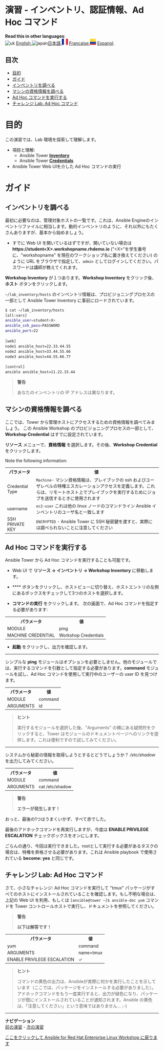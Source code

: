 # 演習 - インベントリ、認証情報、Ad Hoc コマンド

**Read this in other languages**:
<br>![uk](../../../images/uk.png) [English](README.md),![japan](../../../images/japan.png)[日本語](README.ja.md),![france](../../../images/fr.png) [Francaise](README.fr.md),![Espanol](../../../images/col.png) [Espanol](README.es.md).

## 目次

* [目的](#目的)
* [ガイド](#ガイド)
* [インベントリを調べる](#インベントリを調べる)
* [マシンの資格情報を調べる](#マシンの資格情報を調べる)
* [Ad Hoc コマンドを実行する](#Ad-Hoc-コマンドを実行する)
* [チャレンジ Lab: Ad Hoc コマンド](#チャレンジ-Lab-Ad-Hoc-コマンド)

# 目的

この演習では、Lab 環境を探索して理解します。
- 項目と理解:
  - Ansible Tower [**Inventory**](https://docs.ansible.com/ansible-tower/latest/html/userguide/inventories.html)
  - Ansible Tower [**Credentials**](https://docs.ansible.com/ansible-tower/latest/html/userguide/credentials.html)
- Ansible Tower Web UIを介した Ad Hoc コマンドの実行

# ガイド

## インベントリを調べる

最初に必要なのは、管理対象ホストの一覧です。これは、Ansible Engineのインベントリファイルに相当します。動的インベントリのように、それ以外にもたくさんありますが、基本から始めましょう。

  - すでに Web UI を開いているはずですが、開いていない場合は **https://student\<X\>.workshopname.rhdemo.io** ("\<X\>"を学生番号に、"workshopname" を現在のワークショップ名に置き換えてください) のように URL をブラウザで指定して、`admin` としてログインしてください。パスワードは講師が教えてくれます。

**Workshop Inventory** が１つあります。**Workshop Inventory** をクリック後、**ホスト** ボタンをクリックします。

`~/lab_inventory/hosts` のインベントリ情報は、プロビジョニングプロセスの一部として Ansible Tower Inventory に事前にロードされています。

```bash
$ cat ~/lab_inventory/hosts
[all:vars]
ansible_user=student<X>
ansible_ssh_pass=PASSWORD
ansible_port=22

[web]
node1 ansible_host=22.33.44.55
node2 ansible_host=33.44.55.66
node3 ansible_host=44.55.66.77

[control]
ansible ansible_host=11.22.33.44
```
> **警告**
>
> あなたのインベントリの IP アドレスは異なります。

## マシンの資格情報を調べる

ここでは、Tower から管理ホストにアクセスするための資格情報を調べてみましょう。 この Ansible Workshop のプロビジョニングプロセスの一部として、**Workshop Credential** はすでに設定されています。

**リソース** メニューで、**資格情報** を選択します。その後、**Workshop Credential** をクリックします。

Note the following information:

<table>
  <tr>
    <th>パラメータ</th>
    <th>値</th>
  </tr>
  <tr>
    <td>Credential Type</td>
    <td><code>Machine</code>- マシン資格情報は、プレイブックの ssh およびユーザレベルの特権エスカレーションアクセスを定義します。これらは、リモートホスト上でプレイブックを実行するためにジョブを送信するときに使用されます</td>
  </tr>
  <tr>
    <td>username</td>
    <td><code>ec2-user</code> これは他の linux ノードのコマンドライン Ansible インベントリのユーザ名と一致します</td>
  </tr>
  <tr>
    <td>SSH PRIVATE KEY</td>
    <td><code>ENCRYPTED</code> - Ansible Tower に SSH 秘密鍵を渡すと、実際には調べられないことに注意してください</td>
  </tr>
</table>

## Ad Hoc コマンドを実行する

Ansible Tower から Ad Hoc コマンドを実行することも可能です。

  - Web UI で **リソース → インベントリ → Workshop Inventory** に移動します。

  - **** ボタンをクリックし、ホストビューに切り替え、ホストエントリの左側にあるボックスをチェックして3つのホストを選択します。

  - **コマンドの実行** をクリックします。 次の画面で、Ad Hoc コマンドを指定する必要があります:

  <table>
    <tr>
      <th>パラメータ</th>
      <th>値</th>
    </tr>
    <tr>
      <td>MODULE</td>
      <td>ping</td>
    </tr>
    <tr>
      <td>MACHINE CREDENTIAL</td>
      <td>Workshop Credentials</td>
    </tr>
  </table>

  - **起動** をクリックし、出力を確認します。

<hr>

シンプルな **ping** モジュールはオプションを必要としません。他のモジュールでは、実行するコマンドを引数として指定する必要があります。**command** モジュールを試し、Ad Hoc コマンドを使用して実行中のユーザーの user ID を見つけます。

  <table>
    <tr>
      <th>パラメータ</th>
      <th>値</th>
    </tr>
    <tr>
      <td>MODULE</td>
      <td>command</td>
    </tr>
    <tr>
      <td>ARGUMENTS</td>
      <td>id</td>
    </tr>
  </table>

> **ヒント**
>
> 実行するモジュールを選択した後、"Arguments" の横にある疑問符をクリックすると、Tower はモジュールのドキュメントページへのリンクを提供します。これは便利ですので試してみてください。

<hr>

システムから秘密の情報を取得しようとするとどうでしょうか？ */etc/shadow* を出力してみてください。

<table>
  <tr>
    <th>パラメータ</th>
    <th>値</th>
  </tr>
  <tr>
    <td>MODULE</td>
    <td>command</td>
  </tr>
  <tr>
    <td>ARGUMENTS</td>
    <td>cat /etc/shadow</td>
  </tr>
</table>


> **警告**
>
> **エラーが発生します！**

おっと、最後の1つはうまくいかず、すべて赤でした。

最後のアドホックコマンドを再実行しますが、今度は **ENABLE PRIVILEGE ESCALATION** チェックボックスをオンにします。

ごらんの通り、今回は実行できました。rootとして実行する必要があるタスクの場合は、特権を昇格させる必要があります。これは Ansible playbook で使用されている **become: yes** と同じです。

## チャレンジ Lab: Ad Hoc コマンド

さて、小さなチャレンジ: Ad Hoc コマンドを実行して "tmux" パッケージがすべてのホストにインストールされていることを確認します。もし不明な場合は、上記の Web UI を利用、もしくは `[ansible@tower ~]$ ansible-doc yum` コマンドを Tower コントロールホストで実行し、ドキュメントを参照してください。

> **警告**
>
> **以下は解答です！**

<table>
  <tr>
    <th>パラメータ</th>
    <th>値</th>
  </tr>
  <tr>
    <td>yum</td>
    <td>command</td>
  </tr>
  <tr>
    <td>ARGUMENTS</td>
    <td>name=tmux</td>
  </tr>
  <tr>
    <td>ENABLE PRIVILEGE ESCALATION</td>
    <td>✓</td>
  </tr>
</table>

> **ヒント**
>
> コマンドの黄色の出力は、Ansibleが実際に何かを実行したことを示しています（ここでは、パッケージをインストールする必要がありました）。アドホックコマンドをもう一度実行すると、出力が緑色になり、パッケージが既にインストールされていることが通知されます。Ansible の黄色は、「注意してください」という意味ではありません... ;-)

----
**ナビゲーション**
<br>
[前の演習](../2.1-intro/README.ja.md) - [次の演習](../2.3-projects/README.ja.md)

[ここをクリックして Ansible for Red Hat Enterprise Linux Workshop に戻ります](../README.ja.md#section-2---ansible-tower-exercises)
